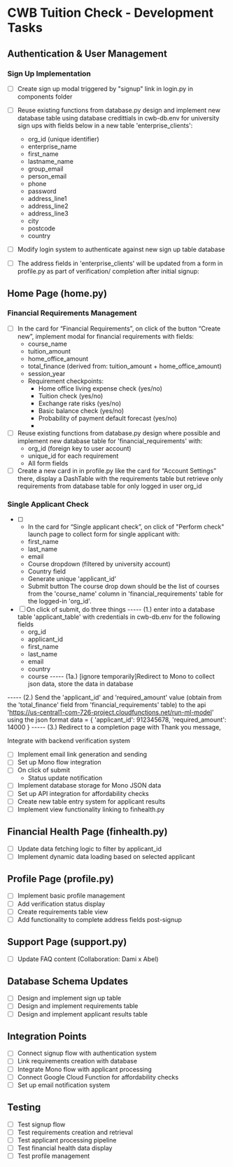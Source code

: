 # CWB Tuition Check - Development Tasks

## Authentication & User Management
### Sign Up Implementation
- [ ] Create sign up modal triggered by "signup" link in login.py in components folder
- [ ] Reuse existing functions from database.py design and implement new database table using database credittials in cwb-db.env for university sign ups with fields below in a new table 'enterprise_clients':
  - org_id (unique identifier)
  - enterprise_name
  - first_name
  - lastname_name
  - group_email
  - person_email
  - phone
  - password
   - address_line1
  - address_line2
  - address_line3
  - city
  - postcode
  - country

- [ ] Modify login system to authenticate against new sign up table database
- [ ] The address fields in 'enterprise_clients' will be updated from a form in profile.py as part of verification/ completion after initial signup:



## Home Page (home.py)
### Financial Requirements Management
- [ ] In the card for “Financial Requirements”, on click of the button “Create new”, implement modal for financial requirements with fields:
  - course_name
  - tuition_amount
  - home_office_amount
  - total_finance (derived from: tuition_amount + home_office_amount)
  - session_year
  - Requirement checkpoints:
    - Home office living expense check (yes/no)
    - Tuition check (yes/no)
    - Exchange rate risks (yes/no)
    - Basic balance check (yes/no)
    - Probability of payment default forecast (yes/no)
    - 
- [ ] Reuse existing functions from database.py design where possible and implement new database table for 'financial_requirements' with:
  - org_id (foreign key to user account)
  - unique_id for each requirement
  - All form fields
- [ ] Create a new card in in profile.py like the card for “Account Settings” there, display a DashTable with the requirements table but retrieve only requirements from database table for only logged in user org_id  

### Single Applicant Check
- [ ] - In the card for “Single applicant check”, on click of "Perform check" launch page to collect form for  single applicant with:
  - first_name
  - last_name
  - email
  - Course dropdown (filtered by university account)
  - Country field
  - Generate unique 'applicant_id'
  - Submit button
  The course drop down should be the list of courses from the 'course_name' column in 'financial_requirements' table
  for the logged-in 'org_id'.  
- [ ] On click of submit, do three things 
----- (1.) enter into a database table 'applicant_table' with credentials in cwb-db.env for the following fields					
    - org_id	
    - applicant_id	
    - first_name	
    - last_name	
    - email	
    - country	
    - course
----- (1a.) [ignore temporarily]Redirect to Mono to collect json data, store the data in database

----- (2.) Send the 'applicant_id' and 'required_amount' value (obtain from the 'total_finance' field from 'financial_requirements' table) to the api 'https://us-central1-com-726-project.cloudfunctions.net/run-ml-model' using the json format data = {
    'applicant_id': 912345678,
    'required_amount': 14000
}
----- (3.) Redirect to a completion page with Thank you message, 


Integrate with backend verification system
- [ ] Implement email link generation and sending
- [ ] Set up Mono flow integration
- [ ] On click of submit 
  - Status update notification
- [ ] Implement database storage for Mono JSON data
- [ ] Set up API integration for affordability checks
- [ ] Create new table entry system for applicant results
- [ ] Implement view functionality linking to finhealth.py

## Financial Health Page (finhealth.py)
- [ ] Update data fetching logic to filter by applicant_id
- [ ] Implement dynamic data loading based on selected applicant

## Profile Page (profile.py)
- [ ] Implement basic profile management
- [ ] Add verification status display
- [ ] Create requirements table view
- [ ] Add functionality to complete address fields post-signup

## Support Page (support.py)
- [ ] Update FAQ content (Collaboration: Dami x Abel)

## Database Schema Updates
- [ ] Design and implement sign up table
- [ ] Design and implement requirements table
- [ ] Design and implement applicant results table

## Integration Points
- [ ] Connect signup flow with authentication system
- [ ] Link requirements creation with database
- [ ] Integrate Mono flow with applicant processing
- [ ] Connect Google Cloud Function for affordability checks
- [ ] Set up email notification system

## Testing
- [ ] Test signup flow
- [ ] Test requirements creation and retrieval
- [ ] Test applicant processing pipeline
- [ ] Test financial health data display
- [ ] Test profile management 